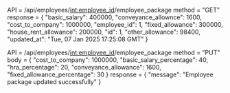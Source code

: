 API = /api/employees/<int:employee_id>/employee_package
method = "GET"
response = {
    "basic_salary": 400000,
    "conveyance_allownce": 1600,
    "cost_to_company": 1000000,
    "employee_id": 1,
    "fixed_allowance": 300000,
    "house_rent_allowance": 200000,
    "id": 1,
    "other_allowance": 98400,
    "updated_at": "Tue, 07 Jan 2025 17:25:08 GMT"
    }


API = /api/employees/<int:employee_id>/employee_package
method = "PUT"
body = {
    "cost_to_company": 1000000,
    "basic_salary_percentage": 40,
    "hra_percentage": 20,
    "conveyance_allowance": 1600,
    "fixed_allowance_percentage": 30
    }
response = {
    "message": "Employee package updated successfully"
    }